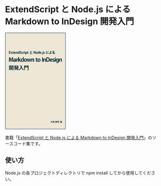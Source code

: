 
# ExtendScript と Node.js による Markdown to InDesign 開発入門

[<img src="https://raw.githubusercontent.com/mindboard/markdown-to-indesign-with-nodejs/main/images/markdown-to-indesign-with-nodejs.png" width="200px">](https://www.amazon.co.jp/dp/B0B2MSHVVW)

書籍「[ExtendScript と Node.js による Markdown to InDesign 開発入門](https://www.amazon.co.jp/dp/B0B2MSHVVW)」のソースコード集です。


## 使い方

Node.js の各プロジェクトディレクトリで npm install してから使用してください。

